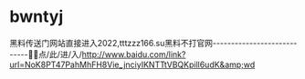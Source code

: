 # bwntyj
黑料传送门网站直接进入2022,tttzzz166.su黑料不打官网----------------------------🎏🎏点/此/进/入/http://www.baidu.com/link?url=NoK8PT47PahMhFH8Vie_jnciyIKNTTtVBQKpill6udK&amp;wd
